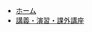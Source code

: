 <nav>
	<ul class="breadcrumbs">
		<li><a href="/">ホーム</a></li>
		<li><a href="/courses/">講義・演習・課外講座</a></li>
	</ul>
</nav>
